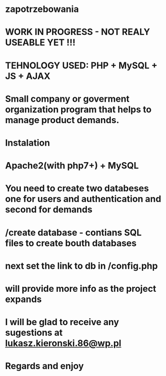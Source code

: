 # zapotrzebowania
# WORK IN PROGRESS - NOT REALY USEABLE YET !!!
# TEHNOLOGY USED: PHP + MySQL + JS + AJAX
#
# Small company or goverment organization program that helps to manage product demands.
#
#
# Instalation
# Apache2(with php7+) + MySQL
# You need to create two databeses one for users and authentication and second for demands
# /create database - contians SQL files to create bouth databases
# next set the link to db in /config.php
# 
# will provide more info as the project expands
#
#
# I will be glad to receive any sugestions at lukasz.kieronski.86@wp.pl
# Regards and enjoy
